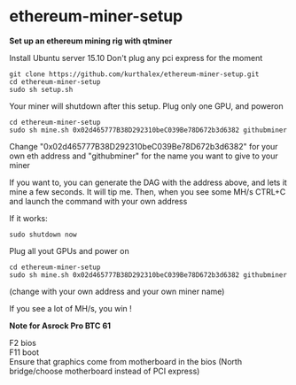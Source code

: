 # ethereum-miner-setup
**Set up an ethereum mining rig with qtminer**

Install Ubuntu server 15.10
Don't plug any pci express for the moment

    git clone https://github.com/kurthalex/ethereum-miner-setup.git
    cd ethereum-miner-setup
    sudo sh setup.sh 

Your miner will shutdown after this setup. Plug only one GPU, and poweron

    cd ethereum-miner-setup
    sudo sh mine.sh 0x02d465777B38D292310beC039Be78D672b3d6382 githubminer

Change "0x02d465777B38D292310beC039Be78D672b3d6382" for your own eth address and "githubminer" for the name you want to give to your miner  

If you want to, you can generate the DAG with the address above, and lets it mine a few seconds. It will tip me.
Then, when you see some MH/s CTRL+C and launch the command with your own address  

If it works:  

    sudo shutdown now  

Plug all yout GPUs and power on  

    cd ethereum-miner-setup
    sudo sh mine.sh 0x02d465777B38D292310beC039Be78D672b3d6382 githubminer 
  
(change with your own address and your own miner name) 
 
If you see a lot of MH/s, you win !

**Note for Asrock Pro BTC 61**  

F2 bios  
F11 boot  
Ensure that graphics come from motherboard in the bios (North bridge/choose motherboard instead of PCI express)  


